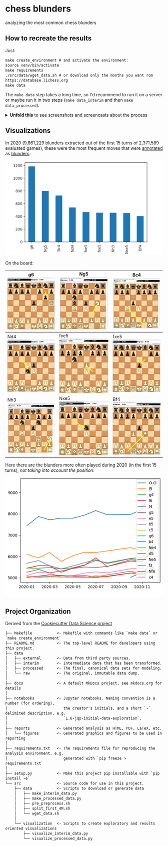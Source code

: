 chess blunders
==============================

analyzing the most common chess blunders

## How to recreate the results

Just:

```
make create_environment # and activate the environment:
source venv/bin/activate
make requirements
./src/data/wget_data.sh # or download only the months you want rom https://database.lichess.org
make data
```

The `make data` step takes a long time, so I'd recommend to run it on a server or maybe run it in two steps (`make data_interim` and then `make data_processed`).


<details>
<summary><b>Unfold this</b> to see screenshots and screencasts about the process</summary>

## - Download and filter only evaluated games

[![asciicast](https://asciinema.org/a/421249.svg)](https://asciinema.org/a/421249)

#### All data (only the first 4M evaluated games for each month in 2020 and 2021 has been processed, but that's enough):

[![](https://files.mastodon.social/media_attachments/files/106/364/592/647/904/077/original/409a5f27f47aa91b.png)](https://mastodon.social/@jartigag/106364603081282594)

## - Preprocess: get blunders (parallelizing 1M per core)

At now, this step requires manual intervention:
```
./src/data/split_first_4M.sh
# manually, fix the end and beginning of each file, so the pgn keeps a correct format
```

[![](https://files.mastodon.social/media_attachments/files/106/325/214/686/169/487/original/c5d7d06fd10299a1.png)](https://mastodon.social/@jartigag/106325214993618150)

#### Resulting interim data

[![asciicast](https://asciinema.org/a/414643.svg)](https://asciinema.org/a/414643)

## - Aggregate and visualize most common blunders

I should integrate this in `src/visualization/`, but until then:
```
cd notebooks
jupyter-notebook
```
and open the notebook, or just:
```
cd notebooks
python 1.0-jartigag-explore_interim_data/1.0-jartigag-explore_interim_data.py
```
but in that case matplotlib commands must be adapted in order to save the figures.

</details>

## Visualizations

In 2020 (9,661,229 blunders extracted out of the first 15 turns of 2,371,589 evaluated games), these were the most frequent moves that were [annotated](https://en.wikipedia.org/wiki/Numeric_Annotation_Glyphs) as [blunders](https://python-chess.readthedocs.io/en/latest/pgn.html?highlight=blunder#chess.pgn.NAG_BLUNDER):

![](reports/figures/blunders_by_total_size_2020.png)

On the board:

| g6 ![](reports/figures/blunders_2020_in_board/1-g6.png) | Ng5 ![](reports/figures/blunders_2020_in_board/2-Ng5.png) | Bc4 ![](reports/figures/blunders_2020_in_board/3-Bc4.png) |
|-------------------------------------------------------|------------------------------------------------------|------------------------------------------------------|
| Nd4 ![](reports/figures/blunders_2020_in_board/4-Nd4.png) | fxe5 ![](reports/figures/blunders_2020_in_board/5-fxe5.png) | fxe5 ![](reports/figures/blunders_2020_in_board/6-fxe5.png) |
| Nh3 ![](reports/figures/blunders_2020_in_board/7-Nh3.png) | Nxe5 ![](reports/figures/blunders_2020_in_board/8-Nxe5.png) | Bf4 ![](reports/figures/blunders_2020_in_board/9-Bf4.png) |

Here there are the blunders more often played during 2020 (in the first 15 turns), *not taking into account the position*:

![](reports/figures/blunders_evolution_2020.png)

Project Organization
------------

Derived from the [Cookiecutter Data Science project](https://github.com/jartigag/cookiecutter-data-science)

```
├── Makefile           <- Makefile with commands like `make data` or `make create_environment`
├── README.md          <- The top-level README for developers using this project.
├── data
│   ├── external       <- Data from third party sources.
│   ├── interim        <- Intermediate data that has been transformed.
│   ├── processed      <- The final, canonical data sets for modeling.
│   └── raw            <- The original, immutable data dump.
│
├── docs               <- A default MkDocs project; see mkdocs.org for details
│
├── notebooks          <- Jupyter notebooks. Naming convention is a number (for ordering),
│                         the creator's initials, and a short `-` delimited description, e.g.
│                         `1.0-jqp-initial-data-exploration`.
│
├── reports            <- Generated analysis as HTML, PDF, LaTeX, etc.
│   └── figures        <- Generated graphics and figures to be used in reporting
│
├── requirements.txt   <- The requirements file for reproducing the analysis environment, e.g.
│                         generated with `pip freeze > requirements.txt`
│
├── setup.py           <- Make this project pip installable with `pip install -e`
└── src                <- Source code for use in this project.
    ├── data           <- Scripts to download or generate data
    │   ├── make_interim_data.py
    │   ├── make_processed_data.py
    │   ├── pre_preprocess.sh
    │   ├── split_first_4M.sh
    │   └── wget_data.sh
    │
    └── visualization  <- Scripts to create exploratory and results oriented visualizations
        ├── visualize_interim_data.py
        └── visualize_processed_data.py

```
